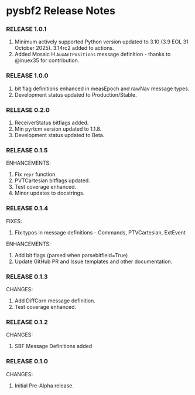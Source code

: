 # pysbf2 Release Notes

### RELEASE 1.0.1

1. Minimum actively supported Python version updated to 3.10 (3.9 EOL 31 October 2025). 3.14rc2 added to actions.
1. Added Mosaic H `AuxAntPositions` message definition - thanks to @inuex35 for contribution.

### RELEASE 1.0.0

1. bit flag definitions enhanced in measEpoch and rawNav message types.
1. Development status updated to Production/Stable.

### RELEASE 0.2.0

1. ReceiverStatus bitflags added.
1. Min pyrtcm version updated to 1.1.8.
1. Development status updated to Beta.

### RELEASE 0.1.5

ENHANCEMENTS:

1. Fix `repr` function.
1. PVTCartesian bitflags updated.
1. Test coverage enhanced.
1. Minor updates to docstrings.

### RELEASE 0.1.4

FIXES:

1. Fix typos in message definitions - Commands, PTVCartesian, ExtEvent

ENHANCEMENTS:

1. Add bit flags (parsed when parsebitfield=True)
1. Update GitHub PR and Issue templates and other documentation.

### RELEASE 0.1.3

CHANGES:

1. Add DiffCorn message definition.
1. Test coverage enhanced.

### RELEASE 0.1.2

CHANGES:

1. SBF Message Definitions added

### RELEASE 0.1.0

CHANGES:

1. Initial Pre-Alpha release.

